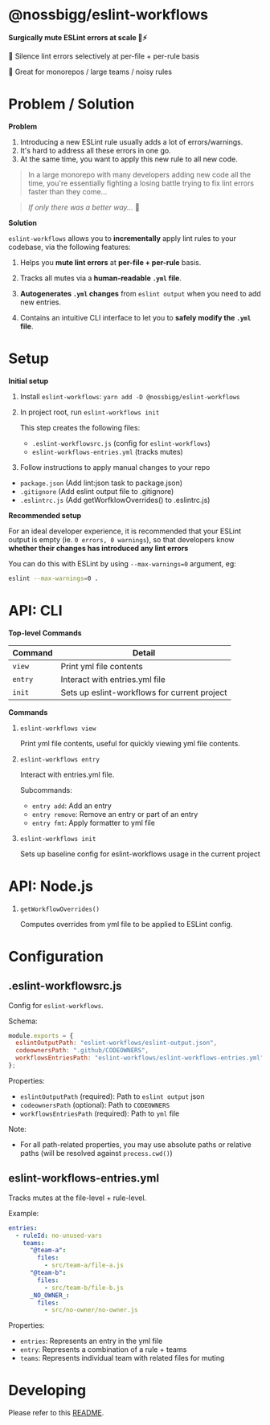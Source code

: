 # @nossbigg/eslint-workflows

**Surgically mute ESLint errors at scale 🤫⚡️**

🔪 Silence lint errors selectively at per-file + per-rule basis

💪 Great for monorepos / large teams / noisy rules

# Problem / Solution

**Problem**

1. Introducing a new ESLint rule usually adds a lot of errors/warnings.
2. It's hard to address all these errors in one go.
3. At the same time, you want to apply this new rule to all new code.

> In a large monorepo with many developers adding new code all the time, you're essentially fighting a losing battle trying to fix lint errors faster than they come...

> _If only there was a better way..._ 🤔

**Solution**

`eslint-workflows` allows you to **incrementally** apply lint rules to your codebase, via the following features:

1. Helps you **mute lint errors** at **per-file + per-rule** basis.

2. Tracks all mutes via a **human-readable `.yml` file**.

3. **Autogenerates `.yml` changes** from `eslint output` when you need to add new entries.

4. Contains an intuitive CLI interface to let you to **safely modify the `.yml` file**.

# Setup

**Initial setup**

1.  Install `eslint-workflows`: `yarn add -D @nossbigg/eslint-workflows`
2.  In project root, run `eslint-workflows init`

    This step creates the following files:

    - `.eslint-workflowsrc.js` (config for `eslint-workflows`)
    - `eslint-workflows-entries.yml` (tracks mutes)

3.  Follow instructions to apply manual changes to your repo

- `package.json` (Add lint:json task to package.json)
- `.gitignore` (Add eslint output file to .gitignore)
- `.eslintrc.js` (Add getWorfklowOverrides() to .eslintrc.js)

**Recommended setup**

For an ideal developer experience, it is recommended that your ESLint output is empty (ie. `0 errors, 0 warnings`), so that developers know **whether their changes has introduced any lint errors**

You can do this with ESLint by using `--max-warnings=0` argument, eg:

```bash
eslint --max-warnings=0 .
```

# API: CLI

**Top-level Commands**

| Command | Detail                                       |
| ------- | -------------------------------------------- |
| `view`  | Print yml file contents                      |
| `entry` | Interact with entries.yml file               |
| `init`  | Sets up eslint-workflows for current project |

**Commands**

1. `eslint-workflows view`

   Print yml file contents, useful for quickly viewing yml file contents.

1. `eslint-workflows entry`

   Interact with entries.yml file.

   Subcommands:

   - `entry add`: Add an entry
   - `entry remove`: Remove an entry or part of an entry
   - `entry fmt`: Apply formatter to yml file

1. `eslint-workflows init`

   Sets up baseline config for eslint-workflows usage in the current project

# API: Node.js

1. `getWorkflowOverrides()`

   Computes overrides from yml file to be applied to ESLint config.

# Configuration

## .eslint-workflowsrc.js

Config for `eslint-workflows`.

Schema:

```js
module.exports = {
  eslintOutputPath: "eslint-workflows/eslint-output.json",
  codeownersPath: ".github/CODEOWNERS",
  workflowsEntriesPath: "eslint-workflows/eslint-workflows-entries.yml",
};
```

Properties:

- `eslintOutputPath` (required): Path to `eslint output` json
- `codeownersPath` (optional): Path to `CODEOWNERS`
- `workflowsEntriesPath` (required): Path to `yml` file

Note:

- For all path-related properties, you may use absolute paths or relative paths (will be resolved against `process.cwd()`)

## eslint-workflows-entries.yml

Tracks mutes at the file-level + rule-level.

Example:

```yml
entries:
  - ruleId: no-unused-vars
    teams:
      "@team-a":
        files:
          - src/team-a/file-a.js
      "@team-b":
        files:
          - src/team-b/file-b.js
      _NO_OWNER_:
        files:
          - src/no-owner/no-owner.js
```

Properties:

- `entries`: Represents an entry in the yml file
- `entry`: Represents a combination of a rule + teams
- `teams`: Represents individual team with related files for muting

# Developing

Please refer to this [README](./packages/eslint-workflows/README.md).
